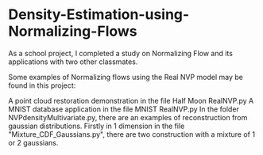 # Density-Estimation-using-Normalizing-Flows

As a school project, I completed a study on Normalizing Flow and its applications with two other classmates.

Some examples of Normalizing flows using the Real NVP model may be found in this project:

A point cloud restoration demonstration in the file Half Moon RealNVP.py 
A MNIST database application in the file MNIST RealNVP.py
In the folder NVPdensityMultivariate.py, there are an examples of reconstruction from gaussian distributions. Firstly in 1 dimension in the file "Mixture_CDF_Gaussians.py", there are two construction with a mixture of 1 or 2 gaussians.
